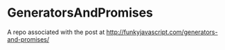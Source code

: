 # GeneratorsAndPromises
A repo associated with the post at http://funkyjavascript.com/generators-and-promises/
